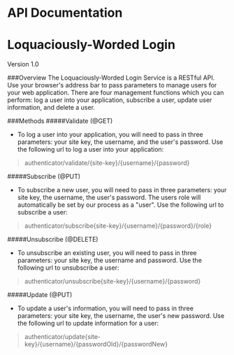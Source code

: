 API Documentation
=======
Loquaciously-Worded Login
=======
Version 1.0

###Overview
The Loquaciously-Worded Login Service is a RESTful API. Use your browser's address bar to pass parameters to manage users for your web application. There are four management functions which you can perform: log a user into your application, subscribe a user, update user information, and delete a user.


###Methods
#####Validate (@GET)
* To log a user into your application, you will need to pass in three parameters: your site key, the username, and the user's password. Use the following url to log a user into your application:

>  authenticator/validate/{site-key}/{username}/{password}

#####Subscribe (@PUT)
* To subscribe a new user, you will need to pass in three parameters: your site key, the username, the user's password. The users role will automatically be set by our process as a "user". Use the following url to subscribe a user:

>  authenticator/subscribe{site-key}/{username}/{password}/{role}

#####Unsubscribe (@DELETE)
* To unsubscribe an existing user, you will need to pass in three parameters: your site key, the username and password. Use the following url to unsubscribe a user:

> authenticator/unsubscribe{site-key}/{username}/{password}

#####Update (@PUT)
* To update a user's information, you will need to pass in three parameters: your site key, the username, the user's new password. Use the following url to update information for a user:

> authenticator/update{site-key}/{username}/{passwordOld}/{passwordNew}
